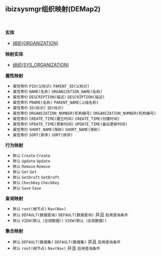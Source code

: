 ## ibizsysmgr组织映射(DEMap2) <!-- {docsify-ignore-all} -->



<br>

<p class="panel-title"><b>实体</b></p>

* [组织(ORGANIZATION)](module/Base/ORGANIZATION)

<p class="panel-title"><b>映射实体</b></p>

* [组织(SYS_ORGANIZATION)](module/ibizsysmgr/SYS_ORGANIZATION)


<p class="panel-title"><b>属性映射</b></p>

* `属性等价`
`PID(父标识)` <i class="fa fa-angle-double-right"/></i> `PARENT_ID(父标识)`
* `属性等价`
`NAME(名称)` <i class="fa fa-angle-double-right"/></i> `ORGANIZATION_NAME(名称)`
* `属性等价`
`DESCRIPTION(描述)` <i class="fa fa-angle-double-right"/></i> `DESCRIPTION(描述)`
* `属性等价`
`PNAME(名称)` <i class="fa fa-angle-double-right"/></i> `PARENT_NAME(上级名称)`
* `属性等价`
`ID(标识)` <i class="fa fa-angle-double-right"/></i> `ID(标识)`
* `属性等价`
`ORGANIZATION_NUMBER(机构编号)` <i class="fa fa-angle-double-right"/></i> `ORGANIZATION_NUMBER(机构编号)`
* `属性等价`
`CREATE_TIME(建立时间)` <i class="fa fa-angle-double-right"/></i> `CREATE_TIME(创建时间)`
* `属性等价`
`UPDATE_TIME(更新时间)` <i class="fa fa-angle-double-right"/></i> `UPDATE_TIME(最后更新时间)`
* `属性等价`
`SHORT_NAME(简称)` <i class="fa fa-angle-double-right"/></i> `SHORT_NAME(简称)`
* `属性等价`
`SORT(排序)` <i class="fa fa-angle-double-right"/></i> `SORT(排序)`

<p class="panel-title"><b>行为映射</b></p>

* `默认`
`Create` <i class="fa fa-angle-double-right"/></i> `Create`
* `默认`
`Update` <i class="fa fa-angle-double-right"/></i> `Update`
* `默认`
`Remove` <i class="fa fa-angle-double-right"/></i> `Remove`
* `默认`
`Get` <i class="fa fa-angle-double-right"/></i> `Get`
* `默认`
`GetDraft` <i class="fa fa-angle-double-right"/></i> `GetDraft`
* `默认`
`CheckKey` <i class="fa fa-angle-double-right"/></i> `CheckKey`
* `默认`
`Save` <i class="fa fa-angle-double-right"/></i> `Save`

<p class="panel-title"><b>查询映射</b></p>

* `默认`
`root(根节点)` <i class="fa fa-angle-double-right"/></i> `Nav(Nav)` 
* `默认`
`DEFAULT(数据查询)` <i class="fa fa-angle-double-right"/></i> `DEFAULT(数据查询)` 并且 `启用查询条件`
* `默认`
`VIEW(默认（全部数据）)` <i class="fa fa-angle-double-right"/></i> `VIEW(默认（全部数据）)` 

<p class="panel-title"><b>集合映射</b></p>

* `默认`
`DEFAULT(数据集)` <i class="fa fa-angle-double-right"/></i> `DEFAULT(数据集)` 并且 `启用查询条件`
* `默认`
`root(根节点)` <i class="fa fa-angle-double-right"/></i> `Nav(Nav)` 并且 `启用查询条件`
